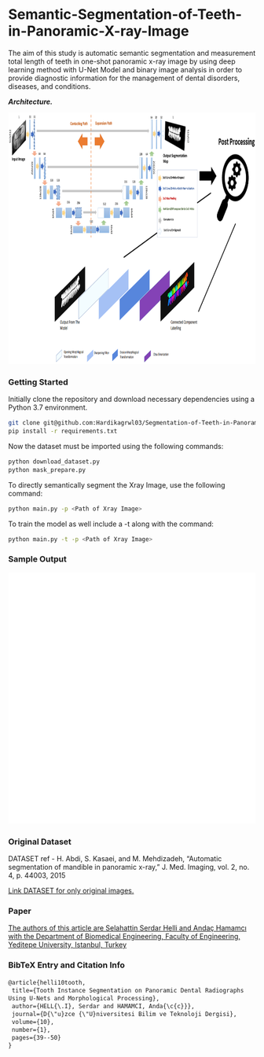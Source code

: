 # Semantic-Segmentation-of-Teeth-in-Panoramic-X-ray-Image

The aim of this study is automatic semantic segmentation and measurement total length of teeth in one-shot panoramic x-ray image by using deep learning method with U-Net Model and binary image analysis in order to provide diagnostic information for the management of dental disorders, diseases, and conditions. 

*****Architecture.*****

<img src="https://github.com/Hardikagrwl03/Segmentation-of-Teeth-in-Panoramic-Xray/blob/main/gallery/Architecture.png" alt="Results" width="1024" height="512">

###  Getting Started

Initially clone the repository and download necessary dependencies using a Python 3.7 environment.

```bash
git clone git@github.com:Hardikagrwl03/Segmentation-of-Teeth-in-Panoramic-Xray.git
pip install -r requirements.txt
```
Now the dataset must be imported using the following commands:

```bash
python download_dataset.py
python mask_prepare.py
```
To directly semantically segment the Xray Image, use the following command:
```bash
python main.py -p <Path of Xray Image>
```
To train the model as well include a -t along with the command:
```bash
python main.py -t -p <Path of Xray Image>
```

### Sample Output

<img src="https://github.com/Hardikagrwl03/Segmentation-of-Teeth-in-Panoramic-Xray/blob/main/gallery/Sample_Output.png" alt="Results" width="1024" height="512"> 

### Original Dataset

DATASET ref - 	H. Abdi, S. Kasaei, and M. Mehdizadeh, “Automatic segmentation of mandible in panoramic x-ray,” J. Med. Imaging, vol. 2, no. 4, p. 44003, 2015

[Link DATASET for only original images.](https://data.mendeley.com/datasets/hxt48yk462/1)

### Paper  

[The authors of this article are Selahattin Serdar Helli and Andaç Hamamcı  with the Department of Biomedical Engineering, Faculty of Engineering, Yeditepe University, Istanbul, Turkey](https://dergipark.org.tr/tr/pub/dubited/issue/68307/950568) 

### BibTeX Entry and Citation Info
 ```
@article{helli10tooth,
  title={Tooth Instance Segmentation on Panoramic Dental Radiographs Using U-Nets and Morphological Processing},
  author={HELL{\.I}, Serdar and HAMAMCI, Anda{\c{c}}},
  journal={D{\"u}zce {\"U}niversitesi Bilim ve Teknoloji Dergisi},
  volume={10},
  number={1},
  pages={39--50}
}
 ```
